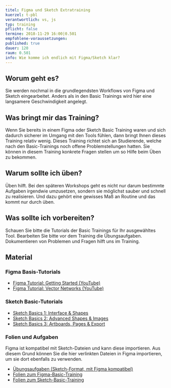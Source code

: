 ```yaml
---
titel: Figma und Sketch Extratraining
kuerzel: t-pbl
verantwortlich: vs, js
typ: training
pflicht: false
termine: 2018-11-29 16:00|0.501
empfohlene-voraussetzungen:
published: true
dauer: 120
raum: 0.501
info: Wie komme ich endlich mit Figma/Sketch klar?
---
```


## Worum geht es?

Sie werden nochmal in die grundlegendsten Workflows von Figma und Sketch eingearbeitet. Anders als in den Basic Trainings wird hier eine langsamere Geschwindigkeit angelegt.


## Was bringt mir das Training?

Wenn Sie bereits in einem Figma oder Sketch Basic Training waren und sich dadurch sicherer im Umgang mit den Tools fühlen, dann bringt Ihnen dieses Training relativ wenig. Dieses Training richtet sich an Studierende, welche nach den Basic-Trainings noch offene Problemstellungen hatten. Sie können in diesem Training konkrete Fragen stellen um so Hilfe beim Üben zu bekommen.

## Warum sollte ich üben?

Üben hilft. Bei den späteren Workshops geht es nicht nur darum bestimmte Aufgaben irgendwie umzusetzen, sondern sie möglichst sauber und schnell zu realisieren. Und dazu gehört eine gewisses Maß an Routine und das kommt nur durch üben.

## Was sollte ich vorbereiten?

Schauen Sie bitte die Tutorials der Basic Trainings für Ihr ausgewähltes Tool. Bearbeiten Sie bitte vor dem Training die Übungsaufgaben. Dokumentieren von Problemen und Fragen hilft uns im Training.

## Material

### Figma Basis-Tutorials
- [Figma Tutorial: Getting Started (YouTube)](https://www.youtube.com/watch?v=RFi7wQHUP0c)
- [Figma Tutorial: Vector Networks (YouTube)](https://www.youtube.com/watch?v=b-xDRjf5B-8)

### Sketch Basic-Tutorials

- [Sketch Basics 1: Interface & Shapes](https://www.youtube.com/watch?v=DjKnmDRwKEU&list=PLYDNry0Bi-MOnJuxLQ1XSfk3HVLXcHhq2&index=1)
- [Sketch Basics 2: Advanced Shapes & Images](https://www.youtube.com/watch?v=QiWZ8u0IQro&index=2&list=PLYDNry0Bi-MOnJuxLQ1XSfk3HVLXcHhq2)
- [Sketch Basics 3: Artboards, Pages & Export](https://www.youtube.com/watch?v=VgI-G7wMAiU&list=PLYDNry0Bi-MOnJuxLQ1XSfk3HVLXcHhq2&index=3)

### Folien und Aufgaben
Figma ist kompatibel mit Sketch-Dateien und kann diese importieren. Aus diesem Grund können Sie die hier verlinkten Dateien in Figma importieren, um sie dort ebenfalls zu verwenden.
- [Übungsaufgaben (Sketch-Format, mit Figma kompatibel)](../../download/training-sketch-basics/Sketch_Training_GdvK_SS_17_v2.zip)
- [Folien zum Figma-Basic-Training](../../download/training-figma-basics/Figma_Basics_Training_Folien.pdf)
- [Folien zum Sketch-Basic-Training](../../download/training-sketch-basics/Sketch_Training_Kickoff_2017.zip)
